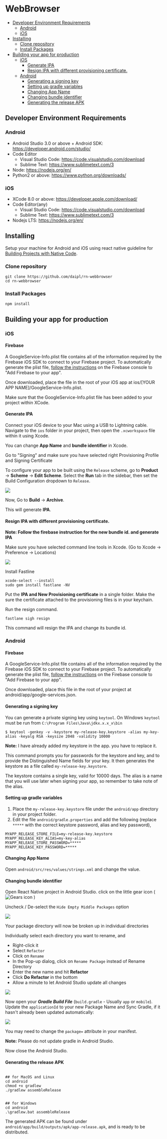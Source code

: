 # WebBrowser

<!-- START doctoc generated TOC please keep comment here to allow auto update -->
<!-- DON'T EDIT THIS SECTION, INSTEAD RE-RUN doctoc TO UPDATE -->

  - [Developer Environment Requirements](#developer-environment-requirements)
    - [Android](#android)
    - [iOS](#ios)
  - [Installing](#installing)
    - [Clone repository](#clone-repository)
    - [Install Packages](#install-packages)
  - [Building your app for production](#building-your-app-for-production)
    - [iOS](#ios-2)
      - [Generate IPA](#generate-ipa)
      - [Resign IPA with different provisioning certificate.](#resign-ipa-with-different-provisioning-certificate)
    - [Android](#android-2)
      - [Generating a signing key](#generating-a-signing-key)
      - [Setting up gradle variables](#setting-up-gradle-variables)
      - [Changing App Name](#changing-app-name)
      - [Changing bundle identifier](#changing-bundle-identifier)
      - [Generating the release APK](#generating-the-release-apk)

<!-- END doctoc generated TOC please keep comment here to allow auto update -->

## Developer Environment Requirements

### Android
* Android Studio 3.0 or above + Android SDK: https://developer.android.com/studio/
* Code Editor
    - Visual Studio Code: https://code.visualstudio.com/download
    - Sublime Text: https://www.sublimetext.com/3
* Node: https://nodejs.org/en/
* Python2 or above: https://www.python.org/downloads/

### iOS
* XCode 8.0 or above: https://developer.apple.com/download/
* Code Editor(any)
    - Visual Studio Code: https://code.visualstudio.com/download
    - Sublime Text: https://www.sublimetext.com/3
* Nodejs LTS: https://nodejs.org/en/

## Installing

Setup your machine for Android and iOS using react native guideline for [Building Projects with Native Code](https://facebook.github.io/react-native/docs/getting-started.html). 

### Clone repository
    
    git clone https://github.com/daipl/rn-webbrowser
    cd rn-webbrowser

### Install Packages

    npm install


## Building your app for production

### iOS

#### Firebase

A GoogleService-Info.plist file contains all of the information required by the Firebase iOS SDK to connect to your Firebase project. To automatically generate the plist file, [follow the instructions](https://firebase.google.com/docs/ios/setup#add_firebase_to_your_app) on the Firebase console to "Add Firebase to your app".

Once downloaded, place the file in the root of your iOS app at ios/[YOUR APP NAME]/GoogleService-Info.plist.

Make sure that the GoogleService-Info.plist file has been added to your project within XCode.

#### Generate IPA

Connect your iOS device to your Mac using a USB to Lightning cable. Navigate to the `ios` folder in your project, then open the `.xcworkspace` file within it using Xcode. 

You can change **App Name** and **bundle identifier** in Xcode.

Go to "Signing" and make sure you have selected right Provisioning Profile and Signing Certificate

To configure your app to be built using the `Release` scheme, go to **Product** → **Scheme** → **Edit Scheme**. Select the **Run** tab in the sidebar, then set the Build Configuration dropdown to `Release`.

![](https://facebook.github.io/react-native/docs/assets/ConfigureReleaseScheme.png)

Now, Go to **Build** → **Archive**. 

This will generate **IPA**.

#### Resign IPA with different provisioning certificate.

**Note: Follow the firebase instruction for the new bundle id. and generate IPA**

Make sure you have selected command line tools in Xcode. (Go to Xcode -> Preference -> Locations)

![](https://image.prntscr.com/image/DB5tRkwQTNysiSneCCNzTQ.png)

Install Fastline

    xcode-select --install
    sudo gem install fastlane -NV

Put the **IPA and New Provisioning certificate** in a single folder. Make the sure the certificate attached to the provisioning files is in your keychain.

Run the resign command. 

    fastlane sigh resign

This command will resign the IPA and change its bundle id. 

### Android

#### Firebase

A GoogleService-Info.plist file contains all of the information required by the Firebase iOS SDK to connect to your Firebase project. To automatically generate the plist file, [follow the instructions](https://firebase.google.com/docs/ios/setup#add_firebase_to_your_app) on the Firebase console to "Add Firebase to your app".

Once downloaded, place this file in the root of your project at android/app/google-services.json.

#### Generating a signing key

You can generate a private signing key using `keytool`. On Windows `keytool` must be run from `C:\Program Files\Java\jdkx.x.x_x\bin`

```
$ keytool -genkey -v -keystore my-release-key.keystore -alias my-key-alias -keyalg RSA -keysize 2048 -validity 10000
```
**Note:** I have already added my keystore in the app. you have to replace it. 

This command prompts you for passwords for the keystore and key, and to provide the Distinguished Name fields for your key. It then generates the keystore as a file called  `my-release-key.keystore`.

The keystore contains a single key, valid for 10000 days. The alias is a name that you will use later when signing your app, so remember to take note of the alias.

#### Setting up gradle variables

1.  Place the  `my-release-key.keystore`  file under the  `android/app`  directory in your project folder.
2.  Edit the file `android/gradle.properties`  and add the following (replace  `*****`  with the correct keystore password, alias and key password),

```
MYAPP_RELEASE_STORE_FILE=my-release-key.keystore
MYAPP_RELEASE_KEY_ALIAS=my-key-alias
MYAPP_RELEASE_STORE_PASSWORD=*****
MYAPP_RELEASE_KEY_PASSWORD=*****
```

#### Changing App Name

Open `android/src/res/values/strings.xml` and change the value.

#### Changing bundle identifier

Open React Native project in Android Studio. click on the little gear icon ( ![Gears icon](https://i.stack.imgur.com/lkezT.png) )

Uncheck / De-select the `Hide Empty Middle Packages` option

![](https://image.prntscr.com/image/xTaeeB48TJOPSyQiKN5fcw.png)

Your package directory will now be broken up in individual directories

Individually select each directory you want to rename, and
-   Right-click it
-   Select  `Refactor`
-   Click on  `Rename`
-   In the Pop-up dialog, click on  `Rename Package`  instead of Rename Directory
-   Enter the new name and hit  **Refactor**
-   Click  **Do Refactor**  in the bottom
-   Allow a minute to let Android Studio update all changes

![](https://image.prntscr.com/image/GhbTcHtMT-iYkk9uDzisOw.png)

Now open your  **_Gradle Build File_**  (`build.gradle`  - Usually  `app`  or  `mobile`). Update the  `applicationId`  to your new Package Name and Sync Gradle, if it hasn't already been updated automatically:

![](https://image.prntscr.com/image/gXVsdXDtS9K6z-vYneb4NQ.png)

You may need to change the `package=` attribute in your manifest.

**Note:**  Please do not update gradle in Android Studio. 

Now close the Android Studio. 

#### Generating the release APK
```

## for MacOS and Linux
cd android
chmod +x gradlew
./gradlew assembleRelease


## for Windows
cd android
.\gradlew.bat assembleRelease
```

The generated APK can be found under `android/app/build/outputs/apk/app-release.apk`, and is ready to be distributed.
